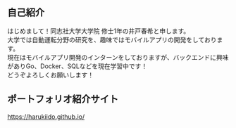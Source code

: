 ## 自己紹介
はじめまして！同志社大学大学院 修士1年の井戸春希と申します。  
大学では自動運転分野の研究を、趣味ではモバイルアプリの開発をしております。  
現在はモバイルアプリ開発のインターンをしておりますが、バックエンドに興味がありGo、Docker、SQLなどを現在学習中です！  
どうぞよろしくお願いします！

## ポートフォリオ紹介サイト
https://harukiido.github.io/
